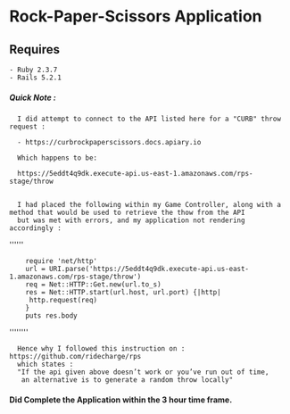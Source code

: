 # Rock-Paper-Scissors Application

## Requires

    - Ruby 2.3.7
    - Rails 5.2.1
    
##### Quick Note :
      I did attempt to connect to the API listed here for a "CURB" throw request :
      
      - https://curbrockpaperscissors.docs.apiary.io
     
      Which happens to be:
      
      https://5eddt4q9dk.execute-api.us-east-1.amazonaws.com/rps-stage/throw
      
      
      I had placed the following within my Game Controller, along with a method that would be used to retrieve the thow from the API
      but was met with errors, and my application not rendering accordingly :
''''''      
      
        require 'net/http'
        url = URI.parse('https://5eddt4q9dk.execute-api.us-east-1.amazonaws.com/rps-stage/throw')
        req = Net::HTTP::Get.new(url.to_s)
        res = Net::HTTP.start(url.host, url.port) {|http|
         http.request(req)
        }
        puts res.body
''''''''      
      
      Hence why I followed this instruction on : https://github.com/ridecharge/rps
      which states : 
      "If the api given above doesn’t work or you’ve run out of time, 
       an alternative is to generate a random throw locally"
    
      
      
#### Did Complete the Application within the 3 hour time frame.
      





